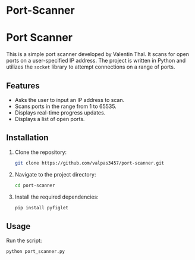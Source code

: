 # Port-Scanner
 
# Port Scanner

This is a simple port scanner developed by Valentin Thal. It scans for open ports on a user-specified IP address. The project is written in Python and utilizes the `socket` library to attempt connections on a range of ports.

## Features

- Asks the user to input an IP address to scan.
- Scans ports in the range from 1 to 65535.
- Displays real-time progress updates.
- Displays a list of open ports.

## Installation

1. Clone the repository:

    ```bash
    git clone https://github.com/valpas3457/port-scanner.git
    ```

2. Navigate to the project directory:

    ```bash
    cd port-scanner
    ```

3. Install the required dependencies:

    ```bash
    pip install pyfiglet
    ```

## Usage

Run the script:

```bash
python port_scanner.py
